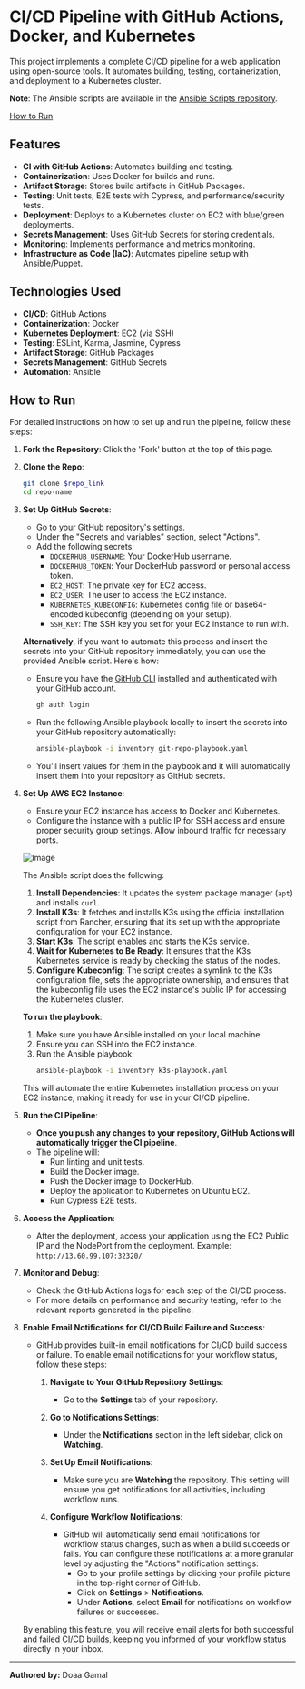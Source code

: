 # CI/CD Pipeline with GitHub Actions, Docker, and Kubernetes

This project implements a complete CI/CD pipeline for a web application using open-source tools. It automates building, testing, containerization, and deployment to a Kubernetes cluster.

 **Note**: The Ansible scripts are available in the [Ansible Scripts repository](https://github.com/Doddg10/Ansible-Scripts).
 
[How to Run](#how-to-run-steps)

## Features

- **CI with GitHub Actions**: Automates building and testing.
- **Containerization**: Uses Docker for builds and runs.
- **Artifact Storage**: Stores build artifacts in GitHub Packages.
- **Testing**: Unit tests, E2E tests with Cypress, and performance/security tests.
- **Deployment**: Deploys to a Kubernetes cluster on EC2 with blue/green deployments.
- **Secrets Management**: Uses GitHub Secrets for storing credentials.
- **Monitoring**: Implements performance and metrics monitoring.
- **Infrastructure as Code (IaC)**: Automates pipeline setup with Ansible/Puppet.

## Technologies Used

- **CI/CD**: GitHub Actions
- **Containerization**: Docker
- **Kubernetes Deployment**: EC2 (via SSH)
- **Testing**: ESLint, Karma, Jasmine, Cypress
- **Artifact Storage**: GitHub Packages
- **Secrets Management**: GitHub Secrets
- **Automation**: Ansible

## How to Run

For detailed instructions on how to set up and run the pipeline, follow these steps:

1. **Fork the Repository**: Click the 'Fork' button at the top of this page.
2. **Clone the Repo**: 
   ```bash
   git clone $repo_link
   cd repo-name
3. **Set Up GitHub Secrets**: 
   - Go to your GitHub repository's settings.
   - Under the "Secrets and variables" section, select "Actions".
   - Add the following secrets:
     - `DOCKERHUB_USERNAME`: Your DockerHub username.
     - `DOCKERHUB_TOKEN`: Your DockerHub password or personal access token.
     - `EC2_HOST`: The private key for EC2 access.
     - `EC2_USER`: The user to access the EC2 instance.
     - `KUBERNETES_KUBECONFIG`: Kubernetes config file or base64-encoded kubeconfig (depending on your setup).
     - `SSH_KEY`: The SSH key you set for your EC2 instance to run with.

   **Alternatively**, if you want to automate this process and insert the secrets into your GitHub repository immediately, you can use the provided Ansible script. Here's how:

   - Ensure you have the [GitHub CLI](https://cli.github.com/) installed and authenticated with your GitHub account.
     ```bash
     gh auth login
     ```
   - Run the following Ansible playbook locally to insert the secrets into your GitHub repository automatically:
     ```bash
     ansible-playbook -i inventory git-repo-playbook.yaml 
     ```
   - You'll insert values for them in the playbook and it will automatically insert them into your repository as GitHub secrets.

4. **Set Up AWS EC2 Instance**:
   - Ensure your EC2 instance has access to Docker and Kubernetes.
   - Configure the instance with a public IP for SSH access and ensure proper security group settings. Allow inbound traffic for necessary ports.

   ![Image](https://github.com/user-attachments/assets/c13b5566-a7ea-4dd2-aece-ab6cd452fb1b)

   The Ansible script does the following:
   1. **Install Dependencies**: It updates the system package manager (`apt`) and installs `curl`.
   2. **Install K3s**: It fetches and installs K3s using the official installation script from Rancher, ensuring that it’s set up with the appropriate configuration for your EC2 instance.
   3. **Start K3s**: The script enables and starts the K3s service.
   4. **Wait for Kubernetes to Be Ready**: It ensures that the K3s Kubernetes service is ready by checking the status of the nodes.
   5. **Configure Kubeconfig**: The script creates a symlink to the K3s configuration file, sets the appropriate ownership, and ensures that the kubeconfig file uses the EC2 instance's public IP for accessing the Kubernetes cluster.

   **To run the playbook**:
   1. Make sure you have Ansible installed on your local machine.
   2. Ensure you can SSH into the EC2 instance.
   3. Run the Ansible playbook:
      ```bash
      ansible-playbook -i inventory k3s-playbook.yaml
      ```

   This will automate the entire Kubernetes installation process on your EC2 instance, making it ready for use in your CI/CD pipeline.

5. **Run the CI Pipeline**:
   - **Once you push any changes to your repository, GitHub Actions will automatically trigger the CI pipeline**.
   - The pipeline will:
     - Run linting and unit tests.
     - Build the Docker image.
     - Push the Docker image to DockerHub.
     - Deploy the application to Kubernetes on Ubuntu EC2.
     - Run Cypress E2E tests.

6. **Access the Application**:
   - After the deployment, access your application using the EC2 Public IP and the NodePort from the deployment. Example: `http://13.60.99.107:32320/`

7. **Monitor and Debug**:
   - Check the GitHub Actions logs for each step of the CI/CD process.
   - For more details on performance and security testing, refer to the relevant reports generated in the pipeline.

8. **Enable Email Notifications for CI/CD Build Failure and Success**:
   - GitHub provides built-in email notifications for CI/CD build success or failure. To enable email notifications for your workflow status, follow these steps:
   
     1. **Navigate to Your GitHub Repository Settings**:
        - Go to the **Settings** tab of your repository.
   
     2. **Go to Notifications Settings**:
        - Under the **Notifications** section in the left sidebar, click on **Watching**.
   
     3. **Set Up Email Notifications**:
        - Make sure you are **Watching** the repository. This setting will ensure you get notifications for all activities, including workflow runs.
   
     4. **Configure Workflow Notifications**:
        - GitHub will automatically send email notifications for workflow status changes, such as when a build succeeds or fails. You can configure these notifications at a more granular level by adjusting the "Actions" notification settings:
          - Go to your profile settings by clicking your profile picture in the top-right corner of GitHub.
          - Click on **Settings** > **Notifications**.
          - Under **Actions**, select **Email** for notifications on workflow failures or successes.

   By enabling this feature, you will receive email alerts for both successful and failed CI/CD builds, keeping you informed of your workflow status directly in your inbox.

---

**Authored by:** Doaa Gamal
